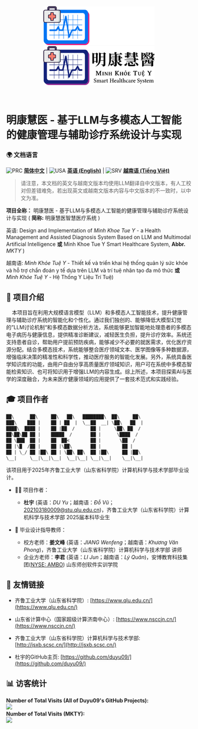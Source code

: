 <p align="center">
  <br>
  <img src="./image/mkty_cn_dark.svg#gh-dark-mode-only" style="width:60%;">
  <img src="./image/mkty_cn_light.svg#gh-light-mode-only" style="width:60%;">
</p>
<br>

# 明康慧医 - 基于LLM与多模态人工智能的健康管理与辅助诊疗系统设计与实现

### 🌍 文档语言

<img src="https://github.com/user-attachments/assets/bf080faa-6603-4254-8596-26a2e96f22ca" alt="PRC" style="height: 1em;"> [**简体中文**](./README.md) | <img src="https://github.com/user-attachments/assets/b40ed762-e7cc-497a-b37e-d7eefd72ce2b" alt="USA" style="height: 1em;"> [**英语 (English)**](./README_EN.md) | <img src="https://github.com/user-attachments/assets/e1fd6990-bd06-4c98-b593-ead83137527a" alt="SRV" style="height: 1em;"> [**越南语 (Tiếng Việt)**](./README_VN.md)


> 请注意，本文档的英文与越南文版本均使用LLM翻译自中文版本，有人工校对但差错难免，若出现英文或越南文版本内容与中文版本的不一致时，以中文为准。


**项目全称：** 明康慧医 - 基于LLM与多模态人工智能的健康管理与辅助诊疗系统设计与实现 ( **简称:** 明康慧医智慧医疗系统 )

英语: Design and Implementation of *Minh Khoe Tue Y* -  a Health Management and Assisted Diagnosis System Based on LLM and Multimodal Artificial Intelligence **或** Minh Khoe Tue Y Smart Healthcare System, **Abbr.** _MKTY_ )

越南语: *Minh Khỏe Tuệ Y* -  Thiết kế và triển khai hệ thống quản lý sức khỏe và hỗ trợ chẩn đoán y tế dựa trên LLM và trí tuệ nhân tạo đa mô thức **或** *Minh Khỏe Tuệ Y* - Hệ Thống Y Liệu Trí Tuệ)

## 📖 项目介绍

&nbsp;&nbsp;&nbsp;&nbsp;本项目旨在利用大规模语言模型（LLM）和多模态人工智能技术，提升健康管理与辅助诊疗系统的智能化和个性化。通过我们独创的、能够降低大模型幻觉的”LLM讨论机制“和多模态数据分析方法，系统能够更加智能地处理患者的多模态电子病历与健康信息，提供精准诊断建议，减轻医生负担，提升诊疗效率。系统还支持患者自诊，帮助用户提前预防疾病，能够减少不必要的就医需求，优化医疗资源分配。结合多模态技术，系统能够整合医疗领域文本、医学图像等多种数据源，增强临床决策的精准性和科学性，推动医疗服务的智能化发展。另外，系统具备医学知识库的功能，由用户自由分享高质量医疗领域知识，用户可在系统中多模态智能检索知识、也可将知识用于增强LLM的内容生成。综上所述，本项目探索AI与医学的深度融合，为未来医疗健康领域的应用提供了一套技术范式和实践经验。  

## 🎓 项目作者

```
██\      ██\     ██\   ██\   ████████\  ██\     ██\
███\    ███ |    ██ | ██  |  \__██  __| \██\   ██  |
████\  ████ |    ██ |██  /      ██ |     \██\ ██  /
██\██\██ ██ |    █████  /       ██ |      \████  /
██ \███  ██ |    ██  ██<        ██ |       \██  /
██ |\█  /██ |    ██ |\██\       ██ |        ██ |
██ | \_/ ██ |██\ ██ | \██\ ██\  ██ |██\     ██ |██\
\__|     \__|\__|\__|  \__|\__| \__|\__|    \__|\__|
```

该项目用于2025年齐鲁工业大学（山东省科学院）计算机科学与技术学部毕业设计。

- 🧑‍💻 项目作者：
  - **杜宇** (英语：_DU Yu_；越南语：_Đỗ Vũ_；<202103180009@stu.qlu.edu.cn>)，齐鲁工业大学（山东省科学院）计算机科学与技术学部 2025届本科毕业生

- 🏫 毕业设计指导教师：
  - 校方老师：**姜文峰** (英语：_JIANG Wenfeng_；越南语：_Khương Văn Phong_)，齐鲁工业大学（山东省科学院）计算机科学与技术学部 讲师
  - 企业方老师：**李君** (英语：_LI Jun_；越南语：_Lý Quân_)，安博教育科技集团([NYSE: AMBO](https://www.nyse.com/quote/XASE:AMBO)) 山东师创软件实训学院

## 🔗 友情链接

- 齐鲁工业大学（山东省科学院）: [https://www.qlu.edu.cn/](https://www.qlu.edu.cn/)
  
- 山东省计算中心（国家超级计算济南中心）: [https://www.nsccjn.cn/](https://www.nsccjn.cn/)

- 齐鲁工业大学（山东省科学院）计算机科学与技术学部: [http://jsxb.scsc.cn/](http://jsxb.scsc.cn/)

- 杜宇的GitHub主页: [https://github.com/duyu09/](https://github.com/duyu09/)

## 📊 访客统计

<div><b>Number of Total Visits (All of Duyu09's GitHub Projects): </b><br><img src="https://profile-counter.glitch.me/duyu09/count.svg" /></div> 

<div><b>Number of Total Visits (MKTY): </b>
<br><img src="https://profile-counter.glitch.me/duyu09-MKTY-SYSTEM/count.svg" /></div> 


